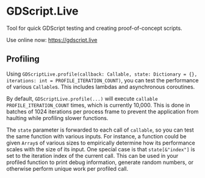 # GDScript.Live

Tool for quick GDScript testing and creating proof-of-concept scripts.

Use online now: https://gdscript.live

## Profiling

Using `GDScriptLive.profile(callback: Callable, state: Dictionary = {}, iterations: int = PROFILE_ITERATION_COUNT)`, you can test the performance of various `Callable`s. This includes lambdas and asynchronous coroutines.

By default, `GDScriptLive.profile(...)` will execute `callable` `PROFILE_ITERATION_COUNT` times, which is currently 10,000. This is done in batches of 1024 iterations per process frame to prevent the application from haulting while profiling slower functions.

The `state` parameter is forwarded to each call of `callable`, so you can test the same function with various inputs. For instance, a function could be given `Array`s of various sizes to empirically determine how its performance scales with the size of its input. One special case is that `state[&"index"]` is set to the iteration index of the current call. This can be used in your profiled function to print debug information, generate random numbers, or otherwise perform unique work per profiled call.
